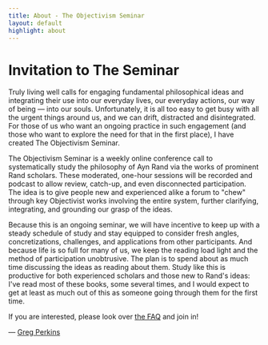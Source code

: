 ```yaml
---
title: About - The Objectivism Seminar
layout: default
highlight: about
---
```


Invitation to The Seminar
=========================

Truly living well calls for engaging fundamental philosophical ideas and
integrating their use into our everyday lives, our everyday actions, our way of
being — into our souls. Unfortunately, it is all too easy to get busy with all
the urgent things around us, and we can drift, distracted and disintegrated. For
those of us who want an ongoing practice in such engagement (and those who want
to explore the need for that in the first place), I have created The Objectivism
Seminar.

The Objectivism Seminar is a weekly online conference call to systematically
study the philosophy of Ayn Rand via the works of prominent Rand scholars. These
moderated, one-hour sessions will be recorded and podcast to allow review,
catch-up, and even disconnected participation. The idea is to give people new
and experienced alike a forum to "chew" through key Objectivist works involving
the entire system, further clarifying, integrating, and grounding our grasp of
the ideas.

Because this is an ongoing seminar, we will have incentive to keep up with a
steady schedule of study and stay equipped to consider fresh angles,
concretizations, challenges, and applications from other participants. And
because life is so full for many of us, we keep the reading load light and the
method of participation unobtrusive. The plan is to spend about as much time
discussing the ideas as reading about them. Study like this is productive for
both experienced scholars and those new to Rand's ideas: I've read most of these
books, some several times, and I would expect to get at least as much out of
this as someone going through them for the first time.

If you are interested, please look over
<a title="Frequently Asked Questions" href="/faq">the FAQ</a> and join in!

— <a title="Send email to Greg!" href="mailto:greg@objectivismseminar.com" target="_blank">Greg Perkins</a>
